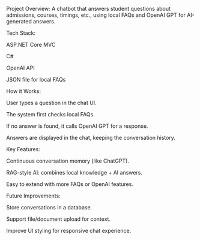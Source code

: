Project Overview:
A chatbot that answers student questions about admissions, courses, timings, etc., using local FAQs and OpenAI GPT for AI-generated answers.

Tech Stack:

ASP.NET Core MVC

C#

OpenAI API

JSON file for local FAQs

How it Works:

User types a question in the chat UI.

The system first checks local FAQs.

If no answer is found, it calls OpenAI GPT for a response.

Answers are displayed in the chat, keeping the conversation history.

Key Features:

Continuous conversation memory (like ChatGPT).

RAG-style AI: combines local knowledge + AI answers.

Easy to extend with more FAQs or OpenAI features.

Future Improvements:

Store conversations in a database.

Support file/document upload for context.

Improve UI styling for responsive chat experience.
